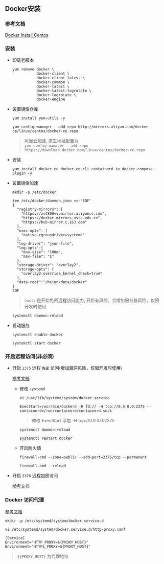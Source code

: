 ## Docker安装

### 参考文档

[Docker Install Centos](https://docs.docker.com/engine/install/centos/)

### 安装

- 卸载老版本
  ```
  yum remove docker \
             docker-client \
             docker-client-latest \
             docker-common \
             docker-latest \
             docker-latest-logrotate \
             docker-logrotate \
             docker-engine
  ```

- 设置镜像仓库

  ```
  yum install yum-utils -y
  ```

  ```
  yum-config-manager --add-repo http://mirrors.aliyun.com/docker-ce/linux/centos/docker-ce.repo
  ```
  > 阿里云加速, 原生地址配置为 <br/> `yum-config-manager --add-repo https://download.docker.com/linux/centos/docker-ce.repo`

- 安装

  ```
  yum install docker-ce docker-ce-cli containerd.io docker-compose-plugin -y
  ```

- 设置镜像加速

  ```
  mkdir -p /etc/docker
  ```

  ```
  tee /etc/docker/daemon.json <<-'EOF'
  {
    "registry-mirrors": [
      "https://zv4800vv.mirror.aliyuncs.com",
      "https://docker.mirrors.ustc.edu.cn",
      "https://hub-mirror.c.163.com"
    ],
    "exec-opts": [
      "native.cgroupdriver=systemd"
    ],
    "log-driver": "json-file",
    "log-opts":{
      "max-size": "100m",
      "max-file": "1"
    },
    "storage-driver": "overlay2",
    "storage-opts": [
      "overlay2.override_kernel_check=true"
    ],
    "data-root":"/hejun/data/docker"
  }
  EOF
  
  ```
  > `hosts` 是开始免密远程访问能力, 开启有风险，会增加服务器风险，仅限开发时使用

  ```
  systemctl daemon-reload
  ```

- 启动服务

  ```
  systemctl enable docker
  ```

  ```
  systemctl start docker
  ```

### 开启远程访问(非必须)

- 开启 `2375` 远程 `免密` 访问(增加漏洞风险，仅限开发时使用)
  
  [参考文档](https://docs.docker.com/engine/install/linux-postinstall/#configuring-remote-access-with-systemd-unit-file)

  - 修改 `systemd`
    
    ```
    vi /usr/lib/systemd/system/docker.service
    ```
    
    ```
    ExecStart=/usr/bin/dockerd -H fd:// -H tcp://0.0.0.0:2375 --containerd=/run/containerd/containerd.sock
    ```
    > 修改 ExecStart 添加 -H tcp://0.0.0.0:2375
    
    ```
    systemctl daemon-reload
    ```
    
    ```
    systemctl restart docker
    ```
    
  - 开启防火墙
    ```
    firewall-cmd --zone=public --add-port=2375/tcp --permanent
    ```
  
    ```
    firewall-cmd --reload
    ```

- 开启 `2376` 远程加密访问

  [参考文档](https://docs.docker.com/engine/security/protect-access/#use-tls-https-to-protect-the-docker-daemon-socket)

### Docker 访问代理

[参考文档](https://docs.docker.com/config/daemon/systemd/#httphttps-proxy)

```
mkdir -p /etc/systemd/system/docker.service.d
```

```
vi /etc/systemd/system/docker.service.d/http-proxy.conf
```

```
[Service]
Environment="HTTP_PROXY=${PROXY_HOST}"
Environment="HTTPS_PROXY=${PROXY_HOST}"
```
> `${PROXY_HOST}` 为代理地址